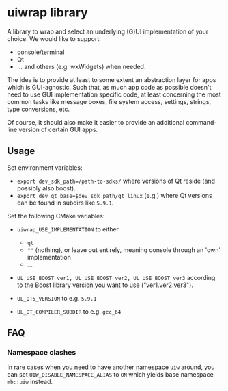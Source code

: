 # uiwrap library

A library to wrap and select an underlying (G)UI implementation
of your choice.
We would like to support:
* console/terminal
* Qt
* ... and others (e.g. wxWidgets) when needed.

The idea is to provide at least to some extent an abstraction layer
for apps which is GUI-agnostic.
Such that, as much app code as possible doesn't need to use
GUI implementation specific code, at least concerning the most
common tasks like message boxes, file system access, settings,
strings, type conversions, etc.

Of course, it should also make it easier to provide an additional
command-line version of certain GUI apps.

## Usage

Set environment variables:
* `export dev_sdk_path=/path-to-sdks/` where versions of Qt reside
(and possibly also boost).
* `export dev_qt_base=$dev_sdk_path/qt_linux` (e.g.) where Qt versions
can be found in subdirs like `5.9.1`. 

Set the following CMake variables:
* `uiwrap_USE_IMPLEMENTATION` to either
  * `qt`
  * `""` (nothing), or leave out entirely, meaning console through an
'own' implementation
  * ...

* `UL_USE_BOOST_ver1, UL_USE_BOOST_ver2, UL_USE_BOOST_ver3`
according to the Boost library version you want to use ("ver1.ver2.ver3").
* `UL_QT5_VERSION` to e.g. `5.9.1`
* `UL_QT_COMPILER_SUBDIR` to e.g. `gcc_64`

## FAQ

### Namespace clashes

In rare cases when you need to have another namespace `uiw`
around, you can set `UIW_DISABLE_NAMESPACE_ALIAS` to `ON`
which yields base namespace `mb::uiw` instead.
